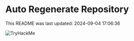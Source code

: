 # Auto Regenerate Repository

This README was last updated: 2024-09-04 17:06:36

 ![TryHackMe](https://tryhackme.com/badge/533634)